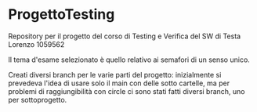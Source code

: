 # ProgettoTesting
Repository per il progetto del corso di Testing e Verifica del SW di Testa Lorenzo 1059562

Il tema d'esame selezionato è quello relativo ai semafori di un senso unico.

Creati diversi branch per le varie parti del progetto: inizialmente si prevedeva l'idea
di usare solo il main con delle sotto cartelle, ma per problemi di raggiungibilità
con circle ci sono stati fatti diversi branch, uno per sottoprogetto.
